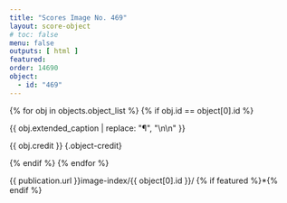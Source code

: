 ```yaml
---
title: "Scores Image No. 469"
layout: score-object
# toc: false
menu: false
outputs: [ html ]
featured: 
order: 14690
object:
  - id: "469"
---
```


{% for obj in objects.object_list %}
{% if obj.id == object[0].id %}

{{ obj.extended_caption | replace: "¶", "\n\n" }}

{{ obj.credit }} {.object-credit}

{% endif %}
{% endfor %}

<div class="object-credit object-url is-print-only">

{{ publication.url }}image-index/{{ object[0].id }}/ {% if featured %}*{% endif %}

</div>
